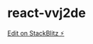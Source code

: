 # react-vvj2de



























































[Edit on StackBlitz ⚡️](https://stackblitz.com/edit/react-vvj2de)
